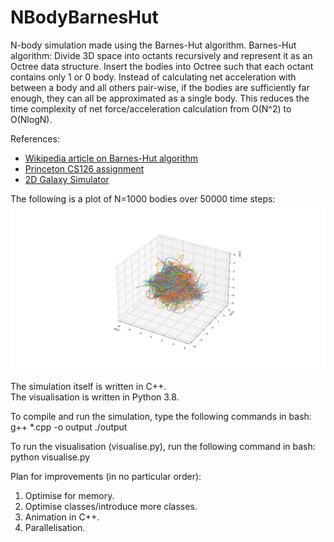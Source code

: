 # NBodyBarnesHut

N-body simulation made using the Barnes-Hut algorithm.
Barnes-Hut algorithm: Divide 3D space into octants recursively and represent it as an Octree data structure. Insert the bodies into Octree such that each octant contains only 1 or 0 body. Instead of calculating net acceleration with between a body and all others pair-wise, if the bodies are sufficiently far enough, they can all be approximated as a single body. This reduces the time complexity of net force/acceleration calculation from O(N^2) to O(NlogN).

References:

- [Wikipedia article on Barnes-Hut algorithm](https://en.wikipedia.org/wiki/Barnes%E2%80%93Hut_simulation)
- [Princeton CS126 assignment](https://www.cs.princeton.edu/courses/archive/fall03/cs126/assignments/barnes-hut.html)
- [2D Galaxy Simulator](https://beltoforion.de/en/barnes-hut-galaxy-simulator/)

The following is a plot of N=1000 bodies over 50000 time steps:
![1k bodies 50k steps](/img/NBBH1k50ksteps.png?raw=true "Figure 1")

The simulation itself is written in C++.  
The visualisation is written in Python 3.8.

To compile and run the simulation, type the following commands in bash:
g++ \*.cpp -o output
./output

To run the visualisation (visualise.py), run the following command in bash:
python visualise.py

Plan for improvements (in no particular order):

1. Optimise for memory.
2. Optimise classes/introduce more classes.
3. Animation in C++.
4. Parallelisation.
